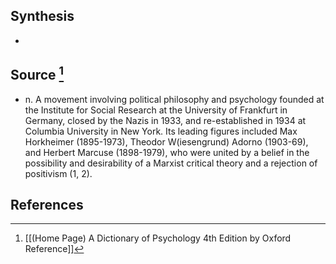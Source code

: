 ## Synthesis
- 
## Source [^1]
- n. A movement involving political philosophy and psychology founded at the Institute for Social Research at the University of Frankfurt in Germany, closed by the Nazis in 1933, and re-established in 1934 at Columbia University in New York. Its leading figures included Max Horkheimer (1895-1973), Theodor W(iesengrund) Adorno (1903-69), and Herbert Marcuse (1898-1979), who were united by a belief in the possibility and desirability of a Marxist critical theory and a rejection of positivism (1, 2).
## References

[^1]: [[(Home Page) A Dictionary of Psychology 4th Edition by Oxford Reference]]